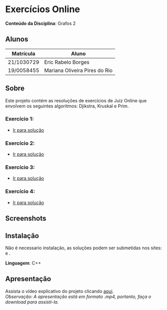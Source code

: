 # Exercícios Online

**Conteúdo da Disciplina**: Grafos 2<br>

## Alunos
|Matrícula | Aluno |
| -- | -- |
| 21/1030729  |  Eric Rabelo Borges |
| 19/0058455  |  Mariana Oliveira Pires do Rio |

## Sobre 
Este projeto contém as resoluções de exercícios de Juiz Online que envolvem os seguintes algoritmos: Djikstra, Kruskal e Prim. 

### Exercício 1:  []()


- [Ir para solução]()

### Exercício 2:  []()

- [Ir para solução]()

### Exercício 3:  []()

- [Ir para solução]()

### Exercício 4:  []()

- [Ir para solução]()

## Screenshots

## Instalação 
Não é necessario instalação, as soluções podem ser submetidas nos sites: []() e []().

**Linguagem**: C++<br>


## Apresentação
Assista o vídeo explicativo do projeto clicando [aqui](/Apresentação.mp4). <br>
*Observação: A apresentação está em formato .mp4, portanto, faça o download para assisti-la.*




